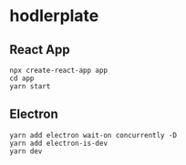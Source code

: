 # hodlerplate
## React App
```shell
npx create-react-app app
cd app
yarn start
```

## Electron
```shell
yarn add electron wait-on concurrently -D
yarn add electron-is-dev
yarn dev
```